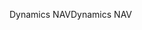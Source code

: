 <span data-ttu-id="c27b5-101">Dynamics NAV</span><span class="sxs-lookup"><span data-stu-id="c27b5-101">Dynamics NAV</span></span>
